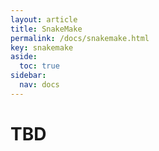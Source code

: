 ```yaml
---
layout: article
title: SnakeMake
permalink: /docs/snakemake.html
key: snakemake
aside:
  toc: true
sidebar:
  nav: docs
---
```

# TBD
